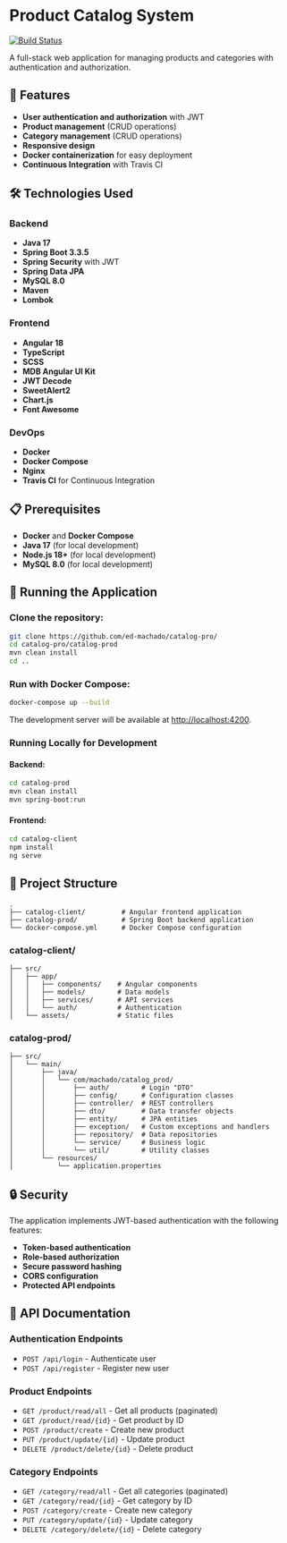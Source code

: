 # Product Catalog System

[![Build Status](https://app.travis-ci.com/ed-machado/catalog-pro.svg?token=riyep1FzgaSfuizH4NY2&branch=master)](https://app.travis-ci.com/ed-machado/catalog-pro)

A full-stack web application for managing products and categories with authentication and authorization.

## 🚀 Features
- **User authentication and authorization** with JWT
- **Product management** (CRUD operations)
- **Category management** (CRUD operations)
- **Responsive design**
- **Docker containerization** for easy deployment
- **Continuous Integration** with Travis CI

## 🛠️ Technologies Used

### Backend
- **Java 17**
- **Spring Boot 3.3.5**
- **Spring Security** with JWT
- **Spring Data JPA**
- **MySQL 8.0**
- **Maven**
- **Lombok**

### Frontend
- **Angular 18**
- **TypeScript**
- **SCSS**
- **MDB Angular UI Kit**
- **JWT Decode**
- **SweetAlert2**
- **Chart.js**
- **Font Awesome**

### DevOps
- **Docker**
- **Docker Compose**
- **Nginx**
- **Travis CI** for Continuous Integration

## 📋 Prerequisites
- **Docker** and **Docker Compose**
- **Java 17** (for local development)
- **Node.js 18+** (for local development)
- **MySQL 8.0** (for local development)

## 🚀 Running the Application

### Clone the repository:
```bash
git clone https://github.com/ed-machado/catalog-pro/
cd catalog-pro/catalog-prod
mvn clean install
cd ..
```

### Run with Docker Compose:
```bash
docker-compose up --build
```

The development server will be available at [http://localhost:4200](http://localhost:4200).

### Running Locally for Development

#### Backend:
```bash
cd catalog-prod
mvn clean install
mvn spring-boot:run
```

#### Frontend:
```bash
cd catalog-client
npm install
ng serve
```

## 📁 Project Structure

```
.
├── catalog-client/         # Angular frontend application
├── catalog-prod/           # Spring Boot backend application
└── docker-compose.yml      # Docker Compose configuration
```

### catalog-client/
```
├── src/
│   ├── app/
│   │   ├── components/    # Angular components
│   │   ├── models/        # Data models
│   │   ├── services/      # API services
│   │   └── auth/          # Authentication
│   └── assets/            # Static files
```

### catalog-prod/
```
├── src/
│   └── main/
│       ├── java/
│       │   └── com/machado/catalog_prod/
│       │       ├── auth/        # Login "DTO"
│       │       ├── config/      # Configuration classes
│       │       ├── controller/  # REST controllers
│       │       ├── dto/         # Data transfer objects
│       │       ├── entity/      # JPA entities
│       │       ├── exception/   # Custom exceptions and handlers
│       │       ├── repository/  # Data repositories
│       │       └── service/     # Business logic
│       │       └── util/        # Utility classes
│       └── resources/
│           └── application.properties
```

## 🔒 Security
The application implements JWT-based authentication with the following features:
- **Token-based authentication**
- **Role-based authorization**
- **Secure password hashing**
- **CORS configuration**
- **Protected API endpoints**

## 📝 API Documentation

### Authentication Endpoints
- `POST /api/login` - Authenticate user
- `POST /api/register` - Register new user

### Product Endpoints
- `GET /product/read/all` - Get all products (paginated)
- `GET /product/read/{id}` - Get product by ID
- `POST /product/create` - Create new product
- `PUT /product/update/{id}` - Update product
- `DELETE /product/delete/{id}` - Delete product

### Category Endpoints
- `GET /category/read/all` - Get all categories (paginated)
- `GET /category/read/{id}` - Get category by ID
- `POST /category/create` - Create new category
- `PUT /category/update/{id}` - Update category
- `DELETE /category/delete/{id}` - Delete category
